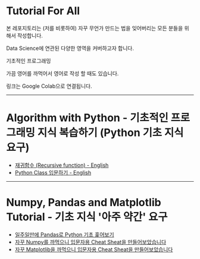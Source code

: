 # Tutorial For All

본 레포지토리는 (저를 비롯하여) 자꾸 무언가 만드는 법을 잊어버리는 모든 분들을 위해서 작성합니다.

Data Science에 연관된 다양한 영역을 커버하고자 합니다.

기초적인 프로그래밍

가끔 영어를 까먹어서 영어로 작성 할 때도 있습니다.

링크는 Google Colab으로 연결됩니다.

---
# Algorithm with Python - 기초적인 프로그래밍 지식 복습하기 (Python 기초 지식 요구)

* [재귀함수 (Recursive function) - English](https://colab.research.google.com/drive/12Lx_Zi30cMEOW-QhmMzU1fT-Syu65Enc?usp=sharing)
* [Python Class 입문하기 - English](https://colab.research.google.com/drive/1prkWK5wBf8cI4B8NvjVoAuH0HOEMdf4H?usp=sharing)

---
# Numpy, Pandas and Matplotlib Tutorial - 기초 지식 '아주 약간' 요구

* [일주일만에 Pandas로 Python 기초 훑어보기](https://drive.google.com/drive/folders/13uZNB7oCpBg80cUTV0Tg9QKMMezuPBgD?usp=sharing)
* [자꾸 Numpy를 까먹으니 입문자용 Cheat Sheat을 만들어보았습니다](https://drive.google.com/file/d/107iLih7CjUEKM5ABFIMsRbSJtD75cpTq/view?usp=sharing)
* [자꾸 Matplotlib을 까먹으니 입문자용 Cheat Sheat을 만들어보았습니다](https://colab.research.google.com/drive/1zKRsgcKQBDrL7lGIyFC1ZYvVJhVtQ3cT?usp=sharing)
